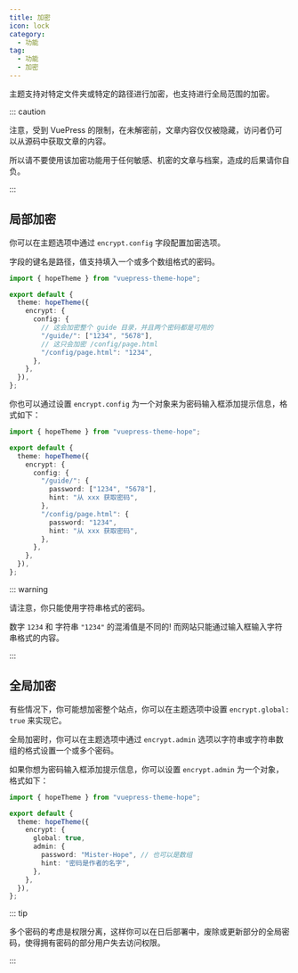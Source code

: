 ```yaml
---
title: 加密
icon: lock
category:
  - 功能
tag:
  - 功能
  - 加密
---
```


主题支持对特定文件夹或特定的路径进行加密，也支持进行全局范围的加密。

::: caution

注意，受到 VuePress 的限制，在未解密前，文章内容仅仅被隐藏，访问者仍可以从源码中获取文章的内容。

所以请不要使用该加密功能用于任何敏感、机密的文章与档案，造成的后果请你自负。

:::

<!-- more -->

## 局部加密

你可以在主题选项中通过 `encrypt.config` 字段配置加密选项。

字段的键名是路径，值支持填入一个或多个数组格式的密码。

```ts twoslash {8,10} title=".vuepress/config.ts"
import { hopeTheme } from "vuepress-theme-hope";

export default {
  theme: hopeTheme({
    encrypt: {
      config: {
        // 这会加密整个 guide 目录，并且两个密码都是可用的
        "/guide/": ["1234", "5678"],
        // 这只会加密 /config/page.html
        "/config/page.html": "1234",
      },
    },
  }),
};
```

你也可以通过设置 `encrypt.config` 为一个对象来为密码输入框添加提示信息，格式如下：

```ts twoslash {8-13} title=".vuepress/config.ts"
import { hopeTheme } from "vuepress-theme-hope";

export default {
  theme: hopeTheme({
    encrypt: {
      config: {
        "/guide/": {
          password: ["1234", "5678"],
          hint: "从 xxx 获取密码",
        },
        "/config/page.html": {
          password: "1234",
          hint: "从 xxx 获取密码",
        },
      },
    },
  }),
};
```

::: warning

请注意，你只能使用字符串格式的密码。

数字 `1234` 和 字符串 `"1234"` 的混淆值是不同的! 而网站只能通过输入框输入字符串格式的内容。

:::

## 全局加密

有些情况下，你可能想加密整个站点，你可以在主题选项中设置 `encrypt.global: true` 来实现它。

全局加密时，你可以在主题选项中通过 `encrypt.admin` 选项以字符串或字符串数组的格式设置一个或多个密码。

如果你想为密码输入框添加提示信息，你可以设置 `encrypt.admin` 为一个对象，格式如下：

```ts twoslash {8,10} title=".vuepress/config.ts"
import { hopeTheme } from "vuepress-theme-hope";

export default {
  theme: hopeTheme({
    encrypt: {
      global: true,
      admin: {
        password: "Mister-Hope", // 也可以是数组
        hint: "密码是作者的名字",
      },
    },
  }),
};
```

::: tip

多个密码的考虑是权限分离，这样你可以在日后部署中，废除或更新部分的全局密码，使得拥有密码的部分用户失去访问权限。

:::
